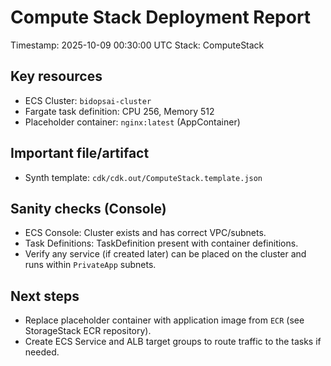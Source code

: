# Compute Stack Deployment Report

Timestamp: 2025-10-09 00:30:00 UTC
Stack: ComputeStack

Key resources
-------------
- ECS Cluster: `bidopsai-cluster`
- Fargate task definition: CPU 256, Memory 512
- Placeholder container: `nginx:latest` (AppContainer)

Important file/artifact
-----------------------
- Synth template: `cdk/cdk.out/ComputeStack.template.json`

Sanity checks (Console)
-----------------------
- ECS Console: Cluster exists and has correct VPC/subnets.
- Task Definitions: TaskDefinition present with container definitions.
- Verify any service (if created later) can be placed on the cluster and runs within `PrivateApp` subnets.

Next steps
----------
- Replace placeholder container with application image from `ECR` (see StorageStack ECR repository).
- Create ECS Service and ALB target groups to route traffic to the tasks if needed.
